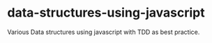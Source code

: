 # data-structures-using-javascript
Various Data structures using javascript with TDD as best practice.
